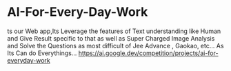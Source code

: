 # AI-For-Every-Day-Work
ts our Web app,Its Leverage the features of Text understanding like Human and Give Result specific to that as well as Super Charged Image Analysis and  Solve the Questions as most difficult of Jee Advance , Gaokao, etc... As Its Can do Everythings...
https://ai.google.dev/competition/projects/ai-for-everyday-work
